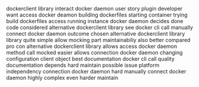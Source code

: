 dockerclient library interact docker daemon user story plugin developer want access docker deamon building dockerfiles starting container trying build dockerfiles access running instance docker daemon decides done code considered alternative dockerclient library see docker cli call manually connect docker daemon outcome chosen alternative dockerclient library library quite simple allow mocking part maintainabiliy also better compared pro con alternative dockerclient library allows access docker daemon method call mocked easier allows connection docker daemon changing configuration client object best documentation docker cli call quality documentation depends hard maintain possible issue platform independency connection docker daemon hard manually connect docker daemon highly complex even harder maintain